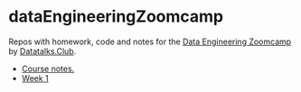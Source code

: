 # dataEngineeringZoomcamp
Repos with homework, code and notes for the [Data Engineering Zoomcamp](https://github.com/DataTalksClub/data-engineering-zoomcamp) by [Datatalks.Club](https://datatalks.club/).

* [Course notes.](notes/Readme.md)
* [Week 1](week1)
